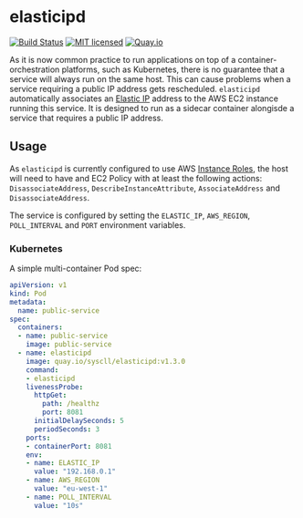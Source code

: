 # elasticipd
[![Build Status](https://github.com/syscll/elasticipd/workflows/ci/badge.svg)](https://github.com/syscll/elasticipd/actions) [![MIT licensed](https://img.shields.io/badge/license-MIT-blue.svg)](LICENSE) [![Quay.io](https://img.shields.io/badge/container-quay.io-red)](https://quay.io/repository/syscll/elasticipd)

As it is now common practice to run applications on top of a container-orchestration platforms, such as Kubernetes, there is no guarantee that a service will always run on the same host. This can cause problems when a service requiring a public IP address gets rescheduled.
`elasticipd` automatically associates an [Elastic IP](https://docs.aws.amazon.com/AWSEC2/latest/UserGuide/elastic-ip-addresses-eip.html) address to the AWS EC2 instance running this service. It is designed to run as a sidecar container alongisde a service that requires a public IP address.

## Usage
As `elasticipd` is currently configured to use AWS [Instance Roles](https://docs.aws.amazon.com/AWSEC2/latest/UserGuide/iam-roles-for-amazon-ec2.html), the host will need to have and EC2 Policy with at least the following actions: `DisassociateAddress`, `DescribeInstanceAttribute`, `AssociateAddress` and `DisassociateAddress`.

The service is configured by setting the `ELASTIC_IP`, `AWS_REGION`, `POLL_INTERVAL` and `PORT` environment variables.

### Kubernetes
A simple multi-container Pod spec:
```yaml
apiVersion: v1
kind: Pod
metadata:
  name: public-service
spec:
  containers:
  - name: public-service
    image: public-service
  - name: elasticipd
    image: quay.io/syscll/elasticipd:v1.3.0
    command:
    - elasticipd
    livenessProbe:
      httpGet:
        path: /healthz
        port: 8081
      initialDelaySeconds: 5
      periodSeconds: 3
    ports:
    - containerPort: 8081
    env:
    - name: ELASTIC_IP
      value: "192.168.0.1"
    - name: AWS_REGION
      value: "eu-west-1"
    - name: POLL_INTERVAL
      value: "10s"
```
